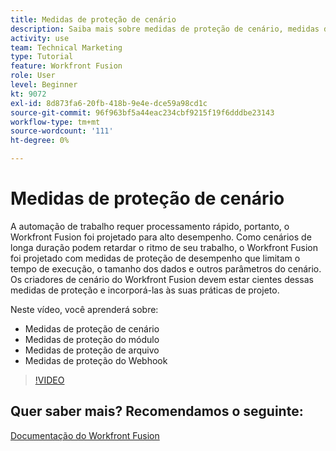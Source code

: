 ```yaml
---
title: Medidas de proteção de cenário
description: Saiba mais sobre medidas de proteção de cenário, medidas de proteção de módulo, medidas de proteção de arquivo e medidas de proteção de webhook, tudo em [!DNL Adobe Workfront Fusion].
activity: use
team: Technical Marketing
type: Tutorial
feature: Workfront Fusion
role: User
level: Beginner
kt: 9072
exl-id: 8d873fa6-20fb-418b-9e4e-dce59a98cd1c
source-git-commit: 96f963bf5a44eac234cbf9215f19f6dddbe23143
workflow-type: tm+mt
source-wordcount: '111'
ht-degree: 0%

---
```


# Medidas de proteção de cenário

A automação de trabalho requer processamento rápido, portanto, o Workfront Fusion foi projetado para alto desempenho. Como cenários de longa duração podem retardar o ritmo de seu trabalho, o Workfront Fusion foi projetado com medidas de proteção de desempenho que limitam o tempo de execução, o tamanho dos dados e outros parâmetros do cenário. Os criadores de cenário do Workfront Fusion devem estar cientes dessas medidas de proteção e incorporá-las às suas práticas de projeto.

Neste vídeo, você aprenderá sobre:

* Medidas de proteção de cenário
* Medidas de proteção do módulo
* Medidas de proteção de arquivo
* Medidas de proteção do Webhook

>[!VIDEO](https://video.tv.adobe.com/v/335314/?quality=12)

## Quer saber mais? Recomendamos o seguinte:

[Documentação do Workfront Fusion](https://experienceleague.adobe.com/docs/workfront/using/adobe-workfront-fusion/workfront-fusion-2.html?lang=en)
